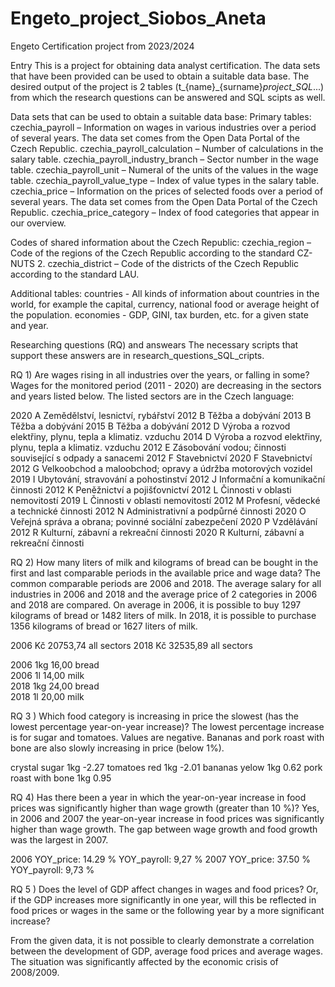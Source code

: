 # Engeto_project_Siobos_Aneta
Engeto Certification project from 2023/2024

Entry
This is a project for obtaining data analyst certification. The data sets that have been provided can be used to obtain a suitable data base. The desired output of the project is 2 tables (t_{name}_{surname}_project_SQL_...) from which the research questions can be answered and SQL scipts as well. 

Data sets that can be used to obtain a suitable data base:
Primary tables:
czechia_payroll – Information on wages in various industries over a period of several years. The data set comes from the Open Data Portal of the Czech Republic.
czechia_payroll_calculation – Number of calculations in the salary table.
czechia_payroll_industry_branch – Sector number in the wage table.
czechia_payroll_unit – Numeral of the units of the values ​​in the wage table.
czechia_payroll_value_type – Index of value types in the salary table.
czechia_price – Information on the prices of selected foods over a period of several years. The data set comes from the Open Data Portal of the Czech Republic.
czechia_price_category – Index of food categories that appear in our overview.

Codes of shared information about the Czech Republic:
czechia_region – Code of the regions of the Czech Republic according to the standard CZ-NUTS 2.
czechia_district – Code of the districts of the Czech Republic according to the standard LAU.

Additional tables:
countries - All kinds of information about countries in the world, for example the capital, currency, national food or average height of the population.
economies - GDP, GINI, tax burden, etc. for a given state and year.

Researching questions (RQ) and answears
The necessary scripts that support these answers are in research_questions_SQL_cripts.

RQ 1) Are wages rising in all industries over the years, or falling in some?
Wages for the monitored period (2011 - 2020) are decreasing in the sectors and years listed below. The listed sectors are in the Czech language:

2020	A Zemědělství, lesnictví, rybářství
2012	B Těžba a dobývání
2013	B	Těžba a dobývání
2015	B	Těžba a dobývání
2012	D	Výroba a rozvod elektřiny, plynu, tepla a klimatiz. vzduchu
2014	D	Výroba a rozvod elektřiny, plynu, tepla a klimatiz. vzduchu
2012	E	Zásobování vodou; činnosti související s odpady a sanacemi
2012	F	Stavebnictví
2020	F	Stavebnictví
2012	G	Velkoobchod a maloobchod; opravy a údržba motorových vozidel
2019	I	Ubytování, stravování a pohostinství
2012	J	Informační a komunikační činnosti
2012	K	Peněžnictví a pojišťovnictví
2012	L	Činnosti v oblasti nemovitostí
2019	L	Činnosti v oblasti nemovitostí
2012	M	Profesní, vědecké a technické činnosti
2012	N	Administrativní a podpůrné činnosti
2020	O	Veřejná správa a obrana; povinné sociální zabezpečení
2020	P	Vzdělávání
2012	R	Kulturní, zábavní a rekreační činnosti
2020	R	Kulturní, zábavní a rekreační činnosti

RQ 2) How many liters of milk and kilograms of bread can be bought in the first and last comparable periods in the available price and wage data?
The common comparable periods are 2006 and 2018. The average salary for all industries in 2006 and 2018 and the average price of 2 categories in 2006 and 2018 are compared. 
On average in 2006, it is possible to buy 1297 kilograms of bread or 1482 liters of milk. In 2018, it is possible to purchase 1356 kilograms of bread or 1627 liters of milk.

2006	Kč	20753,74	all sectors	
2018	Kč	32535,89	all sectors	

2006	1kg	16,00	bread	
2006	1l	14,00	milk	
2018	1kg	24,00	bread	
2018	1l	20,00	milk	

RQ 3 ) Which food category is increasing in price the slowest (has the lowest percentage year-on-year increase)?
The lowest percentage increase is for sugar and tomatoes. Values ​​are negative. Bananas and pork roast with bone are also slowly increasing in price (below 1%). 

crystal sugar	1kg	-2.27
tomatoes red	1kg	-2.01
bananas yelow	1kg	0.62
pork roast with bone	1kg	0.95

RQ 4) Has there been a year in which the year-on-year increase in food prices was significantly higher than wage growth (greater than 10 %)?
Yes, in 2006 and 2007 the year-on-year increase in food prices was significantly higher than wage growth. The gap between wage growth and food growth was the largest in 2007.

2006	YOY_price: 14.29 %	YOY_payroll: 9,27 %
2007	YOY_price: 37.50 %	YOY_payroll: 9,73 %

RQ 5 ) Does the level of GDP affect changes in wages and food prices? Or, if the GDP increases more significantly in one year, will this be reflected in food prices or wages in the same or the following year by a more significant increase?

From the given data, it is not possible to clearly demonstrate a correlation between the development of GDP, average food prices and average wages. The situation was significantly affected by the economic crisis of 2008/2009.

